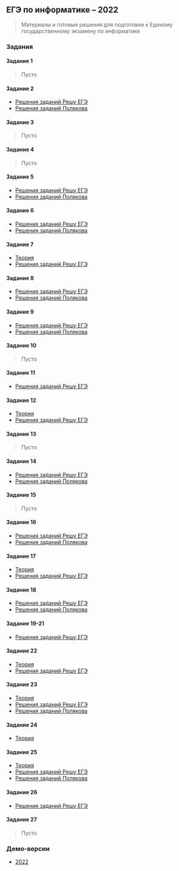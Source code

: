 ## ЕГЭ по информатике – 2022
> Материалы и готовые решения для подготовки к Единому государственному экзамену по информатике

### Задания

#### Задание 1
> Пусто

#### Задание 2
* [Решения заданий Решу ЕГЭ](02/sdamgia)
* [Решения заданий Полякова](02/kpolyakov)

#### Задание 3
> Пусто

#### Задание 4
> Пусто

#### Задание 5
* [Решения заданий Решу ЕГЭ](05/sdamgia)
* [Решения заданий Полякова](05/kpolyakov)

#### Задание 6
* [Решения заданий Решу ЕГЭ](06/sdamgia)
* [Решения заданий Полякова](06/kpolyakov)

#### Задание 7
* [Теория](07/theory.md)
* [Решения заданий Решу ЕГЭ](07/sdamgia)

#### Задание 8
* [Решения заданий Решу ЕГЭ](08/sdamgia)
* [Решения заданий Полякова](08/kpolyakov)


#### Задание 9
* [Решения заданий Решу ЕГЭ](09/sdamgia)
* [Решения заданий Полякова](09/kpolyakov)

#### Задание 10
> Пусто

#### Задание 11
* [Решения заданий Решу ЕГЭ](11/sdamgia)

#### Задание 12
* [Теория](12/theory.md)
* [Решения заданий Решу ЕГЭ](12/sdamgia)

#### Задание 13
> Пусто

#### Задание 14
* [Решения заданий Решу ЕГЭ](14/sdamgia)
* [Решения заданий Полякова](14/kpolyakov)

#### Задание 15
> Пусто

#### Задание 16
* [Решения заданий Решу ЕГЭ](16/sdamgia)
* [Решения заданий Полякова](16/kpolyakov)

#### Задание 17
* [Теория](17/theory.md)
* [Решения заданий Решу ЕГЭ](17/sdamgia)

#### Задание 18
* [Решения заданий Решу ЕГЭ](18/sdamgia)
* [Решения заданий Полякова](18/kpolyakov)

#### Задание 19-21
* [Решения заданий Решу ЕГЭ](19-21)

#### Задание 22
* [Теория](22/theory.md)
* [Решения заданий Решу ЕГЭ](22/sdamgia)

#### Задание 23
* [Теория](23/theory.md)
* [Решения заданий Решу ЕГЭ](23/sdamgia)
* [Решения заданий Полякова](23/kpolyakov)

#### Задание 24
* [Теория](24/theory.md)

#### Задание 25
* [Теория](25/theory.md)
* [Решения заданий Решу ЕГЭ](25/sdamgia)
* [Решения заданий Полякова](25/kpolyakov)


#### Задание 26
* [Решения заданий Решу ЕГЭ](26/sdamgia)

#### Задание 27
> Пусто

### Демо-версии
* [2022](demo/demo2022)
